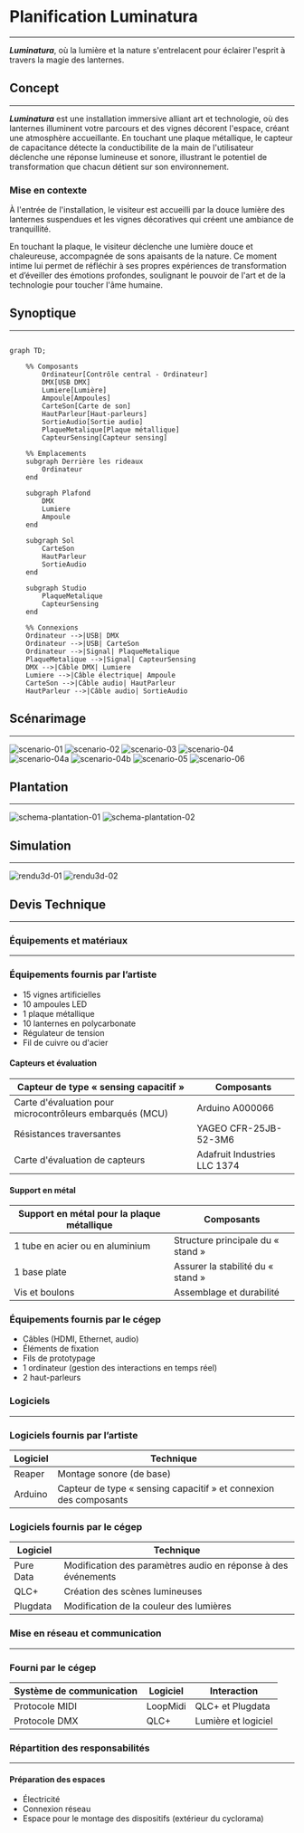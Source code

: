 # Planification Luminatura
---

***Luminatura***, où la lumière et la nature s'entrelacent pour éclairer l'esprit à travers la magie des lanternes.

## Concept
---

***Luminatura*** est une installation immersive alliant art et technologie, où des lanternes illuminent votre parcours et des vignes décorent l'espace, créant une atmosphère accueillante. En touchant une plaque métallique, le capteur de capacitance détecte la conductibilite de la main de l'utilisateur déclenche une réponse lumineuse et sonore, illustrant le potentiel de transformation que chacun détient sur son environnement.

### Mise en contexte

À l'entrée de l'installation, le visiteur est accueilli par la douce lumière des lanternes suspendues et les vignes décoratives qui créent une ambiance de tranquillité.

En touchant la plaque, le visiteur déclenche une lumière douce et chaleureuse, accompagnée de sons apaisants de la nature. Ce moment intime lui permet de réfléchir à ses propres expériences de transformation et d’éveiller des émotions profondes, soulignant le pouvoir de l'art et de la technologie pour toucher l'âme humaine.

## Synoptique
---
```mermaid

graph TD;

    %% Composants
        Ordinateur[Contrôle central - Ordinateur]
        DMX[USB DMX]
        Lumiere[Lumière]
        Ampoule[Ampoules]
        CarteSon[Carte de son]
        HautParleur[Haut-parleurs]
        SortieAudio[Sortie audio]
        PlaqueMetalique[Plaque métallique]
        CapteurSensing[Capteur sensing]

    %% Emplacements
    subgraph Derrière les rideaux
        Ordinateur
    end

    subgraph Plafond
        DMX
        Lumiere
        Ampoule 
    end

    subgraph Sol
        CarteSon
        HautParleur
        SortieAudio
    end

    subgraph Studio
        PlaqueMetalique
        CapteurSensing
    end

    %% Connexions
    Ordinateur -->|USB| DMX
    Ordinateur -->|USB| CarteSon
    Ordinateur -->|Signal| PlaqueMetalique
    PlaqueMetalique -->|Signal| CapteurSensing
    DMX -->|Câble DMX| Lumiere
    Lumiere -->|Câble électrique| Ampoule
    CarteSon -->|Câble audio| HautParleur
    HautParleur -->|Câble audio| SortieAudio

```

## Scénarimage
---

![scenario-01](https://github.com/user-attachments/assets/e597c977-b1c5-4dfd-8b9c-83bfbe3e72b0)
![scenario-02](https://github.com/user-attachments/assets/ecc1e5af-1933-4973-9602-2ac58491bcbc)
![scenario-03](https://github.com/user-attachments/assets/f8774a51-9381-4b0a-98d5-d689ee50e82e)
![scenario-04](https://github.com/user-attachments/assets/a19fff93-4384-4fa9-9a9b-584257b17cc7)
![scenario-04a](https://github.com/user-attachments/assets/bf37e673-a302-4bf9-bcf9-1136d143d3d2)
![scenario-04b](https://github.com/user-attachments/assets/f0736406-3102-43ae-bf77-663714c9afeb)
![scenario-05](https://github.com/user-attachments/assets/fea4d88f-dbbd-4661-ba69-dd6fbaa159cb)
![scenario-06](https://github.com/user-attachments/assets/17ce3b5c-8e26-4f5f-9548-8fe42c1f8353)


## Plantation
---
![schema-plantation-01](https://github.com/user-attachments/assets/66ec237c-0b91-4a3f-b786-73da600bc25c)
![schema-plantation-02](https://github.com/user-attachments/assets/4d6c2dc3-6f01-41d4-8944-909f7c4e9e41)

## Simulation
---
![rendu3d-01](https://github.com/user-attachments/assets/f430819c-2b87-4be4-9444-83088abfe75a)
![rendu3d-02](https://github.com/user-attachments/assets/65222d73-c413-46ed-921c-93ff0e1e6542)

## Devis Technique
---
### Équipements et matériaux
---
### Équipements fournis par l’artiste

- 15 vignes artificielles
- 10 ampoules LED 
- 1 plaque métallique 
- 10 lanternes en polycarbonate
- Régulateur de tension
- Fil de cuivre ou d'acier
  
#### Capteurs et évaluation

| Capteur de type « sensing capacitif »                    | Composants                   |
| -------------------------------------------------------- | ---------------------------- |
| Carte d'évaluation pour microcontrôleurs embarqués (MCU) | Arduino A000066              |
| Résistances traversantes                                 | YAGEO CFR-25JB-52-3M6        |
| Carte d'évaluation de capteurs                           | Adafruit Industries LLC 1374 |

#### Support en métal

| Support en métal pour la plaque métallique | Composants                        |
| ------------------------------------------ | --------------------------------- |
| 1 tube en acier ou en aluminium            | Structure principale du « stand » |
| 1 base plate                               | Assurer la stabilité du « stand » |
| Vis et boulons                             | Assemblage et durabilité          |

### Équipements fournis par le cégep

- Câbles (HDMI, Ethernet, audio)
- Éléments de fixation
- Fils de prototypage
- 1 ordinateur (gestion des interactions en temps réel)
- 2 haut-parleurs

### Logiciels 

---
### Logiciels fournis par l’artiste
  
| Logiciel | Technique                                                         |
| -------- | ----------------------------------------------------------------- |
| Reaper   | Montage sonore (de base)                                          |
| Arduino  | Capteur de type « sensing capacitif » et connexion des composants |

### Logiciels fournis par le cégep

| Logiciel  | Technique                                                     |
| --------- | ------------------------------------------------------------- |
| Pure Data | Modification des paramètres audio en réponse à des événements |
| QLC+      | Création des scènes lumineuses                                |
| Plugdata  | Modification de la couleur des lumières                       |

### Mise en réseau et communication

---
### Fourni par le cégep

| Système de communication | Logiciel | Interaction         |
| ------------------------ | -------- | ------------------- |
| Protocole MIDI           | LoopMidi | QLC+ et Plugdata    |
| Protocole DMX            | QLC+     | Lumière et logiciel |

### Répartition des responsabilités
---
#### Préparation des espaces

* Électricité
* Connexion réseau
* Espace pour le montage des dispositifs (extérieur du cyclorama)
